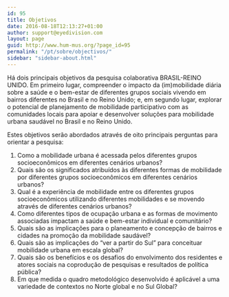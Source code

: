 ```yaml
---
id: 95
title: Objetivos
date: 2016-08-18T12:13:27+01:00
author: support@eyedivision.com
layout: page
guid: http://www.hum-mus.org/?page_id=95
permalink: "/pt/sobre/objectivos/"
sidebar: "sidebar-about.html"
---
```

Há dois principais objetivos da pesquisa colaborativa BRASIL-REINO UNIDO. Em primeiro lugar, compreender o impacto da (im)mobilidade diária sobre a saúde e o bem-estar de diferentes grupos sociais vivendo em bairros diferentes no Brasil e no Reino Unido; e, em segundo lugar, explorar o potencial de planejamento de mobilidade participativo com as comunidades locais para apoiar e desenvolver soluções para mobilidade urbana saudável no Brasil e no Reino Unido.

Estes objetivos serão abordados através de oito principais perguntas para orientar a pesquisa:

  1. Como a mobilidade urbana é acessada pelos diferentes grupos socioeconômicos em diferentes cenários urbanos?
  2. Quais são os significados atribuídos às diferentes formas de mobilidade por diferentes grupos socioeconômicos em diferentes cenários urbanos?
  3. Qual é a experiência de mobilidade entre os diferentes grupos socioeconômicos utilizando diferentes mobilidades e se movendo através de diferentes cenários urbanos?
  4. Como diferentes tipos de ocupação urbana e as formas de movimento associadas impactam a saúde e bem-estar individual e comunitário?
  5. Quais são as implicações para o planeamento e concepção de bairros e cidades na promoção da mobilidade saudável?
  6. Quais são as implicações do “ver a partir do Sul” para conceituar mobilidade urbana em escala global?
  7. Quais são os benefícios e os desafios do envolvimento dos residentes e atores sociais na coprodução de pesquisas e resultados de política pública?
  8. Em que medida o quadro metodológico desenvolvido é aplicável a uma variedade de contextos no Norte global e no Sul Global?